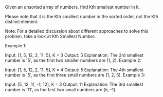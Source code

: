 Given an unsorted array of numbers, find Kth smallest number in it.

Please note that it is the Kth smallest number in the sorted order, not the Kth distinct element.

Note: For a detailed discussion about different approaches to solve this problem, take a look at Kth Smallest Number.

Example 1:

Input: [1, 5, 12, 2, 11, 5], K = 3
Output: 5
Explanation: The 3rd smallest number is '5', as the first two smaller numbers are [1, 2].
Example 2:

Input: [1, 5, 12, 2, 11, 5], K = 4
Output: 5
Explanation: The 4th smallest number is '5', as the first three small numbers are [1, 2, 5].
Example 3:

Input: [5, 12, 11, -1, 12], K = 3
Output: 11
Explanation: The 3rd smallest number is '11', as the first two small numbers are [5, -1].
